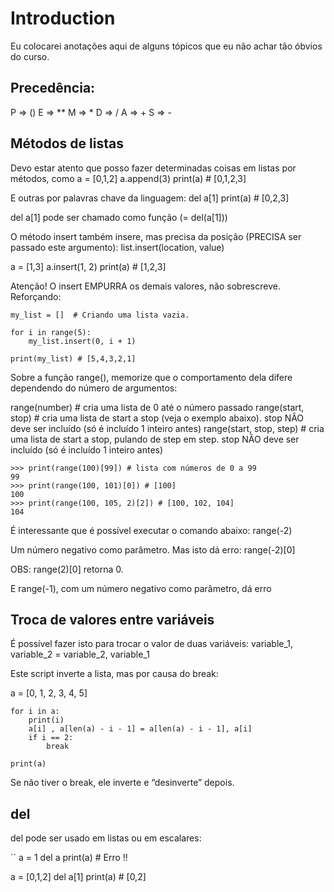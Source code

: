 # Introduction

Eu colocarei anotações aqui de alguns tópicos que eu não achar tão óbvios do curso.


## Precedência:

P => ()
E => **
M => *
D => /
A => +
S => -


## Métodos de listas

Devo estar atento que posso fazer determinadas coisas em listas por métodos, como
a = [0,1,2]
a.append(3)
print(a) # [0,1,2,3]

E outras por palavras chave da linguagem:
del a[1]
print(a) # [0,2,3]

del a[1] pode ser chamado como função (= del(a[1]))

O método insert também insere, mas precisa da posição (PRECISA ser passado este argumento):
list.insert(location, value)

a = [1,3]
a.insert(1, 2)
print(a) # [1,2,3]

Atenção! O insert EMPURRA os demais valores, não sobrescreve. Reforçando:

```
my_list = []  # Criando uma lista vazia.
 
for i in range(5):
    my_list.insert(0, i + 1)
 
print(my_list) # [5,4,3,2,1]
```

Sobre a função range(), memorize que o comportamento dela difere dependendo do número de argumentos:

range(number) # cria uma lista de 0 até o número passado
range(start, stop) # cria uma lista de start a stop (veja o exemplo abaixo). stop NÃO deve ser incluído (só é incluído 1 inteiro antes)
range(start, stop, step) # cria uma lista de start a stop, pulando de step em step. stop NÃO deve ser incluído (só é incluído 1 inteiro antes)

```
>>> print(range(100)[99]) # lista com números de 0 a 99
99
>>> print(range(100, 101)[0]) # [100]
100
>>> print(range(100, 105, 2)[2]) # [100, 102, 104]
104
```

É interessante que é possível executar o comando abaixo:
range(-2)

Um número negativo como parâmetro. Mas isto dá erro:
range(-2)[0]

OBS: range(2)[0] retorna 0.

E range(-1), com um número negativo como parâmetro, dá erro


## Troca de valores entre variáveis

É possível fazer isto para trocar o valor de duas variáveis:
variable_1, variable_2 = variable_2, variable_1

Este script inverte a lista, mas por causa do break:

a = [0, 1, 2, 3, 4, 5]

```
for i in a:
    print(i)
    a[i] , a[len(a) - i - 1] = a[len(a) - i - 1], a[i]
    if i == 2:
        break

print(a)
```

Se não tiver o break, ele inverte e “desinverte” depois.


## del

del pode ser usado em listas ou em escalares:

``
a = 1
del a
print(a) # Erro !!

a = [0,1,2]
del a[1]
print(a) # [0,2]
```





